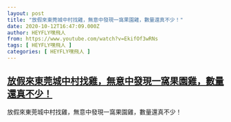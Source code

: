 ```yaml
---
layout: post
title: "放假來東莞城中村找雞，無意中發現一窩果園雞，數量還真不少！"
date: 2020-10-12T16:47:09.000Z
author: HEYFLY嘿飛人
from: https://www.youtube.com/watch?v=EkifOf3wRNs
tags: [ HEYFLY嘿飛人 ]
categories: [ HEYFLY嘿飛人 ]
---
```

<!--1602521229000-->
[放假來東莞城中村找雞，無意中發現一窩果園雞，數量還真不少！](https://www.youtube.com/watch?v=EkifOf3wRNs)
------

<div>
放假來東莞城中村找雞，無意中發現一窩果園雞，數量還真不少！
</div>
